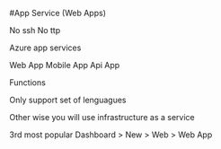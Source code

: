 #App Service (Web Apps)

No ssh
No ttp

Azure app services

Web App
Mobile App
Api App

Functions

Only support set of lenguagues

Other wise you will use infrastructure as a service

3rd most popular
Dashboard > New > Web > Web App

